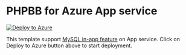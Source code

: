 # PHPBB for Azure App service

[![Deploy to Azure](http://azuredeploy.net/deploybutton.png)](https://azuredeploy.net/)

This template support [MySQL in-app feature](https://blogs.msdn.microsoft.com/appserviceteam/2016/08/18/announcing-mysql-in-app-preview-for-web-apps/) on App service. Click on Deploy to Azure button above to start deployment. 
